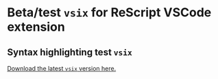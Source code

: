 # Beta/test `vsix` for ReScript VSCode extension

## Syntax highlighting test `vsix`

[Download the latest `vsix` version here.](https://github.com/zth/rescript-vscode-beta-vsix/raw/main/syntax-highlighting/rescript-vscode-1.2.2-syntax-highlighting.vsix)
